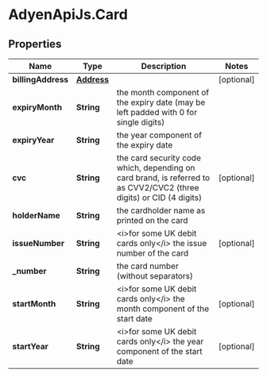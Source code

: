 # AdyenApiJs.Card

## Properties
Name | Type | Description | Notes
------------ | ------------- | ------------- | -------------
**billingAddress** | [**Address**](Address.md) |  | [optional] 
**expiryMonth** | **String** | the month component of the expiry date (may be left padded with 0 for single digits) | 
**expiryYear** | **String** | the year component of the expiry date | 
**cvc** | **String** | the card security code which, depending on card brand, is referred to as CVV2/CVC2 (three digits) or CID (4 digits) | [optional] 
**holderName** | **String** | the cardholder name as printed on the card | 
**issueNumber** | **String** | &lt;i&gt;for some UK debit cards only&lt;/i&gt; the issue number of the card | [optional] 
**_number** | **String** | the card number (without separators) | 
**startMonth** | **String** | &lt;i&gt;for some UK debit cards only&lt;/i&gt; the month component of the start date | [optional] 
**startYear** | **String** | &lt;i&gt;for some UK debit cards only&lt;/i&gt; the year component of the start date | [optional] 


